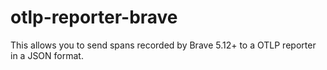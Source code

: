 # otlp-reporter-brave
This allows you to send spans recorded by Brave 5.12+ to a OTLP reporter in a JSON format.
